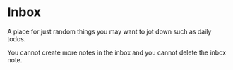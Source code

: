# Inbox

A place for just random things you may want to jot down such as daily todos.

You cannot create more notes in the inbox and you cannot delete the inbox note.

